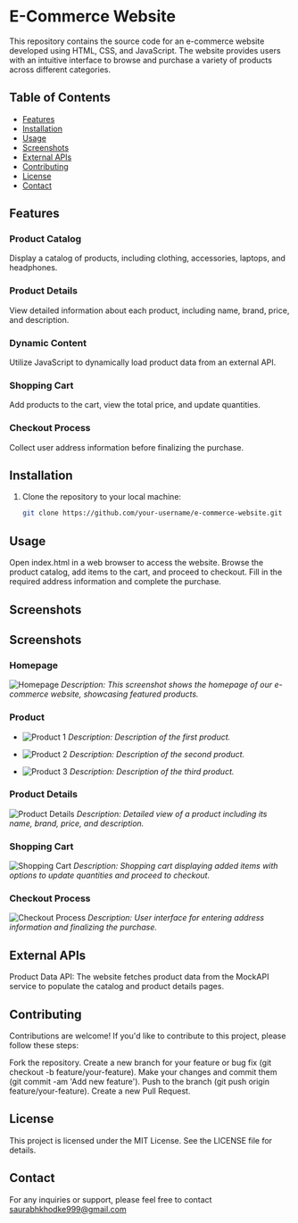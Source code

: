 # E-Commerce Website

This repository contains the source code for an e-commerce website developed using HTML, CSS, and JavaScript. The website provides users with an intuitive interface to browse and purchase a variety of products across different categories.

## Table of Contents

- [Features](#features)
- [Installation](#installation)
- [Usage](#usage)
- [Screenshots](#screenshots)
- [External APIs](#external-apis)
- [Contributing](#contributing)
- [License](#license)
- [Contact](#contact)

## Features


### Product Catalog
Display a catalog of products, including clothing, accessories, laptops, and headphones.
### Product Details
View detailed information about each product, including name, brand, price, and description.
### Dynamic Content
Utilize JavaScript to dynamically load product data from an external API.
### Shopping Cart
Add products to the cart, view the total price, and update quantities.
### Checkout Process
Collect user address information before finalizing the purchase.

## Installation

1. Clone the repository to your local machine:
   ```bash
   git clone https://github.com/your-username/e-commerce-website.git
## Usage
Open index.html in a web browser to access the website.
Browse the product catalog, add items to the cart, and proceed to checkout.
Fill in the required address information and complete the purchase.
## Screenshots

## Screenshots

### Homepage
![Homepage](assets/slider.png)
*Description: This screenshot shows the homepage of our e-commerce website, showcasing featured products.*

### Product

- ![Product 1](assets/products1.png)
  *Description: Description of the first product.*

- ![Product 2](assets/products2.png)
  *Description: Description of the second product.*

- ![Product 3](assets/products3.png)
  *Description: Description of the third product.*

### Product Details
![Product Details](assets/products_description.png)
*Description: Detailed view of a product including its name, brand, price, and description.*

### Shopping Cart
![Shopping Cart](assets/cart.png)
*Description: Shopping cart displaying added items with options to update quantities and proceed to checkout.*

### Checkout Process
![Checkout Process](assets/checkout_process.png)
*Description: User interface for entering address information and finalizing the purchase.*


## External APIs
Product Data API: The website fetches product data from the MockAPI service to populate the catalog and product details pages.

## Contributing
Contributions are welcome! If you'd like to contribute to this project, please follow these steps:

Fork the repository.
Create a new branch for your feature or bug fix (git checkout -b feature/your-feature).
Make your changes and commit them (git commit -am 'Add new feature').
Push to the branch (git push origin feature/your-feature).
Create a new Pull Request.

## License
This project is licensed under the MIT License. See the LICENSE file for details.
## Contact
For any inquiries or support, please feel free to contact saurabhkhodke999@gmail.com
